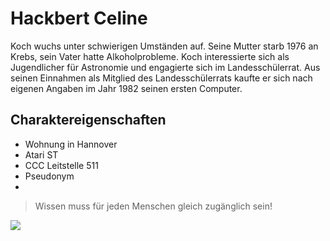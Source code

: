 # Hackbert Celine
Koch wuchs unter schwierigen Umständen auf. Seine Mutter starb 1976 an Krebs, sein Vater hatte Alkoholprobleme. Koch interessierte sich als Jugendlicher für Astronomie und engagierte sich im Landesschülerrat. Aus seinen Einnahmen als Mitglied des Landesschülerrats kaufte er sich nach eigenen Angaben im Jahr 1982 seinen ersten Computer.

## Charaktereigenschaften
* Wohnung in Hannover
* Atari ST
* CCC Leitstelle 511
* Pseudonym
*

  > Wissen muss für jeden Menschen gleich zugänglich sein!


<img src="https://de.wikipedia.org/wiki/Datei:Atari_1040STf.jpg"/>
